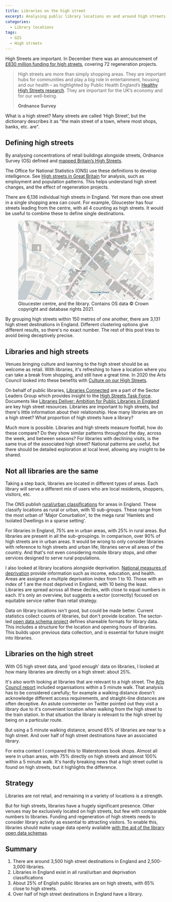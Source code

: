 ```yaml
---
title: Libraries on the high street
excerpt: Analysing public library locations on and around high streets in England
categories:
  - Library locations
tags:
  - GIS
  - High streets
---
```


High Streets are important. In December there was an announcement of [£830 million funding for high streets](https://www.gov.uk/government/news/830-million-funding-boost-for-high-streets), covering 72 regeneration projects.

> High streets are more than simply shopping areas. They are important hubs for communities and play a big role in entertainment, housing and our health – as highlighted by Public Health England’s [Healthy High Streets research](https://www.gov.uk/government/publications/healthy-high-streets-good-place-making-in-an-urban-setting). They are important for the UK’s economy and for our well-being. 
>
> **Ordnance Survey**

What is a high street? Many streets are called ‘High Street’, but the dictionary describes it as "the main street of a town, where most shops, banks, etc. are".

## Defining high streets

By analysing concentrations of retail buildings alongside streets, Ordnance Survey (OS) defined and [mapped Britain’s High Streets](https://www.ordnancesurvey.co.uk/business-government/sectors/public-sector/high-streets).

The Office for National Statistics (ONS) use these definitions to develop intelligence. See [High streets in Great Britain](https://www.ons.gov.uk/peoplepopulationandcommunity/populationandmigration/populationestimates/articles/highstreetsingreatbritain/march2020) for analysis, such as employment and population patterns. This helps understand high street changes, and the effect of regeneration projects.

There are 6,136 individual high streets in England. Yet more than one street in a single shopping area can count. For example, Gloucester has four streets leading from the centre, with all 4 counting as high streets. It would be useful to combine these to define single destinations.

<figure>
  <img src="https://raw.githubusercontent.com/LibrariesHacked/librarieshacked.github.io/master/images/2021-04-12-gloucester-high-streets.png" alt="Map of the centre of Gloucester with lines plotted for the high streets and a point for Gloucester library"/>
  <figcaption>Gloucester centre, and the library. Contains OS data &copy; Crown copyright and database rights 2021.</figcaption>
</figure>



By grouping high streets within 150 metres of one another, there are 3,131 high street destinations in England. Different clustering options give different results, so there's no exact number. The rest of this post tries to avoid being deceptively precise.

## Libraries and high streets

Venues bringing culture and learning to the high street should be as welcome as retail. With libraries, it's refreshing to have a location where you can take a break from shopping, and still have a great time. In 2020 the Arts Council looked into these benefits with [Culture on our High Streets](https://www.artscouncil.org.uk/news-and-announcements/culture-our-high-streets).

On behalf of public libraries, [Libraries Connected](https://www.librariesconnected.org.uk/) are a part of the Sector Leaders Group which provides insight to the [High Streets Task Force](https://www.highstreetstaskforce.org.uk/). Documents like [Libraries Deliver: Ambition for Public Libraries in England](https://www.highstreetstaskforce.org.uk/resources/details/?id=5f538224-45be-45a2-96fa-746337e0527a) are key high street resources. Libraries are important to high streets, but there's little information about their relationship. How many libraries are on a high street? What proportion of high streets have a library?

Much more is possible. Libraries and high streets measure footfall, how do these compare? Do they show similar patterns throughout the day, across the week, and between seasons? For libraries with declining visits, is the same true of the associated high street? National patterns are useful, but there should be detailed exploration at local level, allowing any insight to be shared.

## Not all libraries are the same

Taking a step back, libraries are located in different types of areas. Each library will serve a different mix of users who are local residents, shoppers, visitors, etc.

The ONS publish [rural/urban classifications](https://www.ons.gov.uk/methodology/geography/geographicalproducts/ruralurbanclassifications/2011ruralurbanclassification) for areas in England. These classify locations as rural or urban, with 10 sub-groups. These range from the most urban of 'Major Conurbation', to the mega rural 'Hamlets and Isolated Dwellings in a sparse setting'.

For libraries in England, 75% are in urban areas, with 25% in rural areas. But libraries are present in all the sub-groupings. In comparison, over 90% of high streets are in urban areas. It would be wrong to only consider libraries with reference to high streets and urban life; libraries serve all areas of the country. And that's not even considering mobile library stops, and other services designed to serve rural populations.

I also looked at library locations alongside deprivation. [National measures of deprivation](https://www.gov.uk/government/statistics/english-indices-of-deprivation-2019) provide information such as income, education, and health. Areas are assigned a multiple deprivation index from 1 to 10. Those with an index of 1 are the most deprived in England, with 10 being the least. Libraries are spread across all these deciles, with close to equal numbers in each. It's only an overview, but suggests a sector (correctly) focused on equitable service rather than retail strategy.

Data on library locations isn't good, but could be made better. Current statistics collect counts of libraries, but don't provide location. The sector-led [open data schema project](https://schema.librarydata.uk/) defines shareable formats for library data. This includes a structure for the location and opening hours of libraries. This builds upon previous data collection, and is essential for future insight into libraries.

## Libraries on the high street

With OS high street data, and 'good enough' data on libraries, I looked at how many libraries are directly on a high street: about 25%.

It's also worth looking at libraries that are relevant to a high street. The [Arts Council report](https://www.artscouncil.org.uk/news-and-announcements/culture-our-high-streets) included organisations within a 5 minute walk. That analysis has to be considered carefully; for example a walking distance doesn't acknowledge different access requirements, and straight-line distances are often deceptive. An astute commenter on Twitter pointed out they visit a library due to it's convenient location when walking from the high street to the train station. In that situation the library is relevant to the high street by being on a particular route.

But using a 5 minute walking distance, around 65% of libraries are near to a high street. And over half of high street destinations have an associated library.

For extra context I compared this to Waterstones book shops. Almost all were in urban areas, with 75% directly on high streets and almost 100% within a 5 minute walk. It's hardly breaking news that a high street outlet is found on high streets, but it highlights the difference.

## Strategy

Libraries are not retail, and remaining in a variety of locations is a strength. 

But for high streets, libraries have a hugely significant presence. Other venues may be exclusively located on high streets, but few with comparable numbers to libraries. Funding and regeneration of high streets needs to consider library activity as essential to attracting visitors. To enable this, libraries should make usage data openly available [with the aid of the library open data schemas](https://schema.librarydata.uk/).

## Summary

1. There are around 3,500 high street destinations in England and 2,500-3,000 libraries.
2. Libraries in England exist in all rural/urban and deprivation classifications
4. About 25% of English public libraries are on high streets, with 65% close to high streets.
5. Over half of high street destinations in England have a library.

